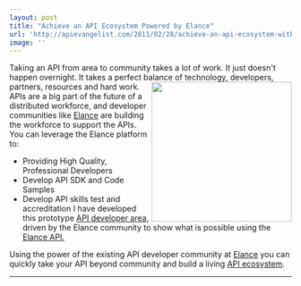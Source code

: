```yaml
---
layout: post
title: "Achieve an API Ecosystem Powered by Elance"
url: 'http://apievangelist.com/2011/02/28/achieve-an-api-ecosystem-with-powered-by-elance/'
image: ''
---
```


Taking an API from area to community takes a lot of work. It just doesn't happen overnight. It takes a perfect balance of technology, developers, partners, resources and hard work. <img src="http://kinlane-productions.s3.amazonaws.com/api-evangelist/ecosystem.png" alt="" width="250" align="right" /> APIs are a big part of the future of a distributed workforce, and developer communities like [Elance][1] are building the workforce to support the APIs. You can leverage the Elance platform to:

  * Providing High Quality, Professional Developers
  * Develop API SDK and Code Samples
  * Develop API skills test and accreditation
I have developed this prototype [API developer area][2], driven by the Elance community to show what is possible using the [Elance API.][3]

Using the power of the existing API developer community at [Elance][1] you can quickly take your API beyond community and build a living [API ecosystem][4].

****

   [1]: http://www.elance.com (Elance)
   [2]: http://elance.apievangelist.com/ (API developer area)
   [3]: http://www.elance.com/p/api (Elance API)
   [4]: http://www.apievangelist.com/ecosystem.php (API Ecosystem)
